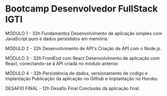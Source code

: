 # Bootcamp Desenvolvedor FullStack IGTI

MÓDULO 1 - 32h
Fundamentos
Desenvolvimento de aplicação simples com JavaScript puro e dados persistidos em memória.

MÓDULO 2 - 32h
Desenvolvimento de API's
Criação de API com o Node.js.

MÓDULO 3 - 32h
FrontEnd com React
Desenvolvimento de aplicação com React, conectando-se à API criada no módulo anterior.

MÓDULO 4 - 32h
Persistência de dados, versionamento de código e implantação
Publicação da aplicação no Github e implantação no Heroku.

DESAFIO FINAL - 12h
Desafio Final
Conclusão da aplicação final.
